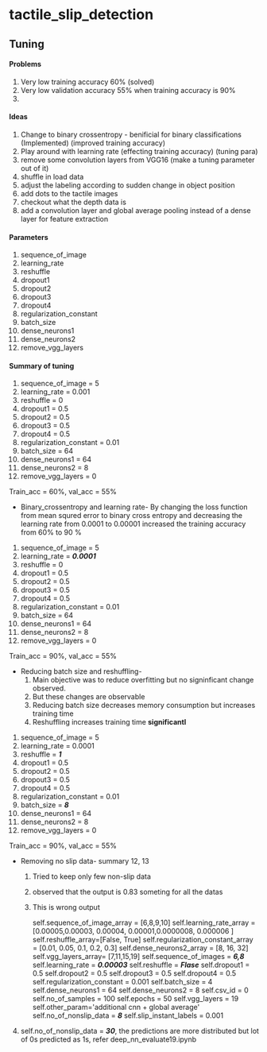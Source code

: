 # tactile_slip_detection
## Tuning

#### Problems
1. Very low training accuracy 60%  (solved)
2. Very low validation accuracy 55% when training accuracy is 90%
3. 
#### Ideas

1. Change to binary crossentropy - benificial for binary classifications (Implemented) (improved training accuracy)
2. Play around with learning rate (effecting training accuracy) (tuning para)
3. remove some convolution layers from VGG16 (make a tuning parameter out of it)
4. shuffle in load data
5. adjust the labeling according to sudden change in object position
6. add dots to the tactile images
7. checkout what the depth data is
8. add a convolution layer and global average pooling instead of a dense layer for feature extraction


#### Parameters
1. sequence_of_image 
2. learning_rate 
3. reshuffle 
4. dropout1 
5. dropout2 
6. dropout3 
7. dropout4 
8. regularization_constant 
9. batch_size 
10. dense_neurons1 
11. dense_neurons2
12. remove_vgg_layers

#### Summary of tuning

1. sequence_of_image = 5
2. learning_rate = 0.001
3. reshuffle = 0
4. dropout1 = 0.5
5. dropout2 = 0.5
6. dropout3 = 0.5
7. dropout4 = 0.5
8. regularization_constant = 0.01 
9. batch_size = 64
10. dense_neurons1 = 64
11. dense_neurons2 = 8
12. remove_vgg_layers = 0

Train_acc = 60%, val_acc = 55%

* Binary_crossentropy and learning rate-
   By changing the loss function from mean squred error to binary cross entropy
   and decreasing the learning rate from 0.0001 to 0.00001 increased the training
   accuracy from 60% to 90 %

1. sequence_of_image = 5
2. learning_rate = ***0.0001***
3. reshuffle = 0
4. dropout1 = 0.5
5. dropout2 = 0.5
6. dropout3 = 0.5
7. dropout4 = 0.5
8. regularization_constant = 0.01 
9. batch_size = 64
10. dense_neurons1 = 64
11. dense_neurons2 = 8
12. remove_vgg_layers = 0

Train_acc = 90%, val_acc = 55%

* Reducing batch size and reshuffling-
  1. Main objective was to reduce overfitting but no signinficant change observed.
  2. But these changes are observable
  3. Reducing batch size decreases memory consumption but increases training time
  4. Reshuffling increases training time **significantl**

1. sequence_of_image = 5
2. learning_rate = 0.0001
3. reshuffle = ***1***
4. dropout1 = 0.5
5. dropout2 = 0.5
6. dropout3 = 0.5
7. dropout4 = 0.5
8. regularization_constant = 0.01 
9. batch_size = ***8***
10. dense_neurons1 = 64
11. dense_neurons2 = 8
12. remove_vgg_layers = 0

Train_acc = 90%, val_acc = 55%

* Removing no slip data- summary 12, 13 
  1. Tried to keep only few non-slip data
  2. observed that the output is 0.83 someting for all the datas
  3. This is wrong output
   
     self.sequence_of_image_array = [6,8,9,10]
     self.learning_rate_array = [0.00005,0.00003, 0.00004, 0.00001,0.0000008, 0.000006 ]
     self.reshuffle_array=[False, True]
     self.regularization_constant_array = [0.01, 0.05, 0.1, 0.2, 0.3]
     self.dense_neurons2_array = [8, 16, 32]
     self.vgg_layers_array= [7,11,15,19]
     self.sequence_of_images =  ***6,8***
     self.learning_rate = ***0.00003***
     self.reshuffle = ***Flase***
     self.dropout1 = 0.5
     self.dropout2 = 0.5
     self.dropout3 = 0.5
     self.dropout4 = 0.5
     self.regularization_constant = 0.001
     self.batch_size = 4
     self.dense_neurons1 = 64
     self.dense_neurons2 = 8
     self.csv_id = 0
     self.no_of_samples = 100
     self.epochs = 50
     self.vgg_layers = 19
     self.other_param='additional cnn + global average'
     self.no_of_nonslip_data = ***8***
     self.slip_instant_labels = 0.001

4. self.no_of_nonslip_data = ***30***, the predictions are more distributed but lot of 0s predicted as 1s, refer deep_nn_evaluate19.ipynb
